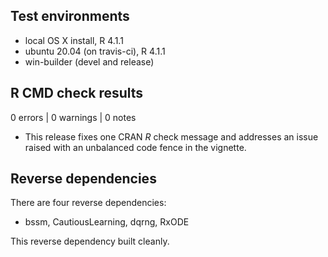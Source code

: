 ## Test environments

- local OS X install, R 4.1.1
- ubuntu 20.04 (on travis-ci), R 4.1.1
- win-builder (devel and release)

## R CMD check results

0 errors | 0 warnings | 0 notes

- This release fixes one CRAN _R_ check message and addresses an issue raised 
  with an unbalanced code fence in the vignette. 

## Reverse dependencies

There are four reverse dependencies:

-	bssm, CautiousLearning, dqrng, RxODE

This reverse dependency built cleanly.

